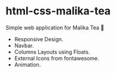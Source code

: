 # html-css-malika-tea
Simple web application for Malika Tea 🍵
- Responsive Design. 
- Navbar.
- Columns Layouts using Floats. 
- External Icons from fontawesome.  
- Animation. 